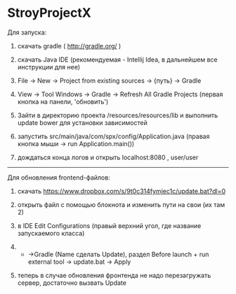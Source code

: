 # StroyProjectX

Для запуска:

1) скачать gradle ( http://gradle.org/ )

2) скачать Java IDE (рекомендуемая - Intellij Idea, в дальнейшем все инструкции для нее)

3) File -> New -> Project from existing sources -> {путь} -> Gradle

4) View -> Tool Windows -> Gradle -> Refresh All Gradle Projects (первая кнопка на панели, 'обновить')

5) Зайти в директорию проекта /resources/resources/lib и выполнить update bower для установки зависимостей 

6) запустить src/main/java/com/spx/config/Application.java (правая кнопка мыши -> run Application.main())

7) дождаться конца логов и открыть localhost:8080 , user/user

------------------------

Для обновления frontend-файлов:

1) скачать https://www.dropbox.com/s/9t0c314fymjec1c/update.bat?dl=0

2) открыть файл с помощью блокнота и изменить пути на свои (их там 2)

3) в IDE Edit Configurations (правый верхний угол, где название запускаемого класса)

4) + ->Gradle (Name сделать Update), раздел Before launch + run external tool -> update.bat -> Apply

5) теперь в случае обновления фронтенда не надо перезагружать сервер, достаточно вызвать Update


